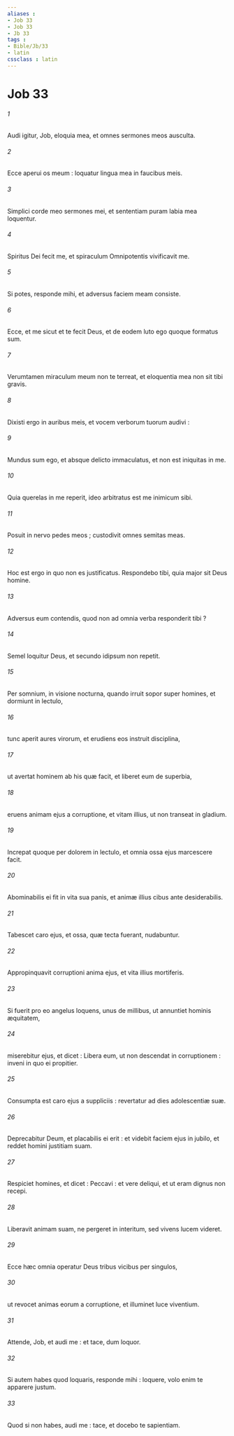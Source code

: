 ```yaml
---
aliases : 
- Job 33
- Job 33
- Jb 33
tags : 
- Bible/Jb/33
- latin
cssclass : latin
---
```


# Job 33

###### 1
Audi igitur, Job, eloquia mea, et omnes sermones meos ausculta.
###### 2
Ecce aperui os meum : loquatur lingua mea in faucibus meis.
###### 3
Simplici corde meo sermones mei, et sententiam puram labia mea loquentur.
###### 4
Spiritus Dei fecit me, et spiraculum Omnipotentis vivificavit me.
###### 5
Si potes, responde mihi, et adversus faciem meam consiste.
###### 6
Ecce, et me sicut et te fecit Deus, et de eodem luto ego quoque formatus sum.
###### 7
Verumtamen miraculum meum non te terreat, et eloquentia mea non sit tibi gravis.
###### 8
Dixisti ergo in auribus meis, et vocem verborum tuorum audivi :
###### 9
Mundus sum ego, et absque delicto immaculatus, et non est iniquitas in me.
###### 10
Quia querelas in me reperit, ideo arbitratus est me inimicum sibi.
###### 11
Posuit in nervo pedes meos ; custodivit omnes semitas meas.
###### 12
Hoc est ergo in quo non es justificatus. Respondebo tibi, quia major sit Deus homine.
###### 13
Adversus eum contendis, quod non ad omnia verba responderit tibi ?
###### 14
Semel loquitur Deus, et secundo idipsum non repetit.
###### 15
Per somnium, in visione nocturna, quando irruit sopor super homines, et dormiunt in lectulo,
###### 16
tunc aperit aures virorum, et erudiens eos instruit disciplina,
###### 17
ut avertat hominem ab his quæ facit, et liberet eum de superbia,
###### 18
eruens animam ejus a corruptione, et vitam illius, ut non transeat in gladium.
###### 19
Increpat quoque per dolorem in lectulo, et omnia ossa ejus marcescere facit.
###### 20
Abominabilis ei fit in vita sua panis, et animæ illius cibus ante desiderabilis.
###### 21
Tabescet caro ejus, et ossa, quæ tecta fuerant, nudabuntur.
###### 22
Appropinquavit corruptioni anima ejus, et vita illius mortiferis.
###### 23
Si fuerit pro eo angelus loquens, unus de millibus, ut annuntiet hominis æquitatem,
###### 24
miserebitur ejus, et dicet : Libera eum, ut non descendat in corruptionem : inveni in quo ei propitier.
###### 25
Consumpta est caro ejus a suppliciis : revertatur ad dies adolescentiæ suæ.
###### 26
Deprecabitur Deum, et placabilis ei erit : et videbit faciem ejus in jubilo, et reddet homini justitiam suam.
###### 27
Respiciet homines, et dicet : Peccavi : et vere deliqui, et ut eram dignus non recepi.
###### 28
Liberavit animam suam, ne pergeret in interitum, sed vivens lucem videret.
###### 29
Ecce hæc omnia operatur Deus tribus vicibus per singulos,
###### 30
ut revocet animas eorum a corruptione, et illuminet luce viventium.
###### 31
Attende, Job, et audi me : et tace, dum loquor.
###### 32
Si autem habes quod loquaris, responde mihi : loquere, volo enim te apparere justum.
###### 33
Quod si non habes, audi me : tace, et docebo te sapientiam.
